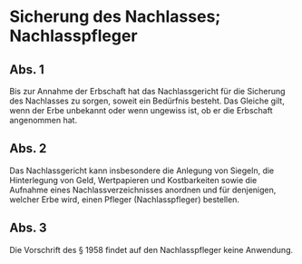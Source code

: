 # Sicherung des Nachlasses; Nachlasspfleger



## Abs. 1

 Bis zur Annahme der Erbschaft hat das Nachlassgericht für die Sicherung des Nachlasses zu sorgen, soweit ein Bedürfnis besteht. Das Gleiche gilt, wenn der Erbe unbekannt oder wenn ungewiss ist, ob er die Erbschaft angenommen hat.

## Abs. 2

 Das Nachlassgericht kann insbesondere die Anlegung von Siegeln, die Hinterlegung von Geld, Wertpapieren und Kostbarkeiten sowie die Aufnahme eines Nachlassverzeichnisses anordnen und für denjenigen, welcher Erbe wird, einen Pfleger (Nachlasspfleger) bestellen.

## Abs. 3

 Die Vorschrift des § 1958 findet auf den Nachlasspfleger keine Anwendung. 

